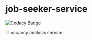 # job-seeker-service

[![Codacy Badge](https://api.codacy.com/project/badge/Grade/aa8d568a97e040228527269a682de669)](https://app.codacy.com/gh/jada-jaba-java/job-seeker-service?utm_source=github.com&utm_medium=referral&utm_content=jada-jaba-java/job-seeker-service&utm_campaign=Badge_Grade_Dashboard)

IT vacancy analysis service
